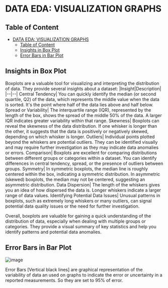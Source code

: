 # DATA EDA: VISUALIZATION GRAPHS

## Table of Content
- [DATA EDA: VISUALIZATION GRAPHS](#data-eda-visualization-graphs)
  - [Table of Content](#table-of-content)
  - [Insights in Box Plot](#insights-in-box-plot)
  - [Error Bars in Bar Plot](#error-bars-in-bar-plot)


## Insights in Box Plot
Boxplots are a valuable tool for visualizing and interpreting the distribution of data. They provide several insights about a dataset:
|Insight|Description|
|--|--|
Central Tendency| You can quickly identify the median (or second quartile, Q2) of the data, which represents the middle value when the data is sorted. It's the point where half of the data lies above and half below.
Spread or Variability| The interquartile range (IQR), represented by the length of the box, shows the spread of the middle 50% of the data. A larger IQR indicates greater variability within that range.
Skewness| Boxplots can reveal the skewness of the data distribution. If one whisker is longer than the other, it suggests that the data is positively or negatively skewed, depending on which whisker is longer.
Outliers| Individual points plotted beyond the whiskers are potential outliers. They can be identified visually and may require further investigation as they may indicate data anomalies or errors.
Comparison| Boxplots are excellent for comparing distributions between different groups or categories within a dataset. You can identify differences in central tendency, spread, or the presence of outliers between groups.
Symmetry| In symmetric boxplots, the median line is roughly centered within the box, indicating a symmetric distribution. In asymmetric (skewed) boxplots, the median may not be centered, suggesting an asymmetric distribution.
Data Dispersion| The length of the whiskers gives you an idea of how dispersed the data is. Longer whiskers indicate a larger range of data values.
Identifying Potential Data Issues| Unusual patterns in boxplots, such as extremely long whiskers or many outliers, can signal potential data quality issues or the need for further investigation.

Overall, boxplots are valuable for gaining a quick understanding of the distribution of data, especially when dealing with multiple groups or categories. They provide a visual summary of key statistics and help you identify patterns and potential data anomalies.

## Error Bars in Bar Plot
![image](https://github.com/AhmedYousriSobhi/aCupOfTea/assets/66730765/8f3d416b-195e-41e3-be1f-1a27fe5964f7)

Error Bars [Vertical black lines] are graphical representation of the variability of data an used on graphs to indicate the error or uncertainty in a reported measurements. So they are set to 95% of error.



